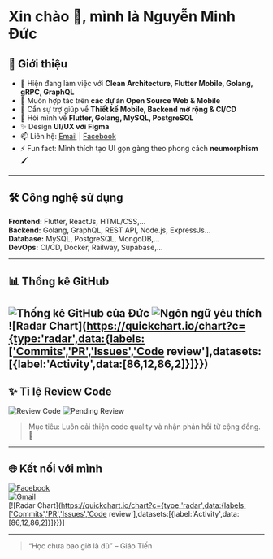 # Xin chào 👋, mình là Nguyễn Minh Đức

## 🚀 Giới thiệu
<!-- - 🔭 Mình là lập trình viên **Fullstack Engineer**, đồng thời là **Admin** của **Wedding For You - https://wedding4u.online | Nền tảng tạo Landing Page cưới** -->
- 🌱 Hiện đang làm việc với **Clean Architecture, Flutter Mobile, Golang, gRPC, GraphQL**
- 👯 Muốn hợp tác trên **các dự án Open Source Web & Mobile**
- 🤔 Cần sự trợ giúp về **Thiết kế Mobile, Backend mở rộng & CI/CD**
- 💬 Hỏi mình về **Flutter, Golang, MySQL, PostgreSQL**
- ✨ Design **UI/UX với Figma**
- 📫 Liên hệ: [Email](mailto:ducdev.contact@gmail.com) | [Facebook](https://facebook.com/ducit247)
- ⚡ Fun fact: Mình thích tạo UI gọn gàng theo phong cách **neumorphism** 🖌️
---

## 🛠️ Công nghệ sử dụng
**Frontend:** Flutter, ReactJs, HTML/CSS,...  
**Backend:** Golang, GraphQL, REST API, Node.js, ExpressJs...   
**Database:** MySQL, PostgreSQL, MongoDB,...  
**DevOps:** CI/CD, Docker, Railway, Supabase,...

---
## 📊 Thống kê GitHub

![Thống kê GitHub của Đức](https://github-readme-stats.vercel.app/api?username=duc2407&show_icons=true&theme=radical)
![Ngôn ngữ yêu thích](https://github-readme-stats.vercel.app/api/top-langs/?username=duc2407&layout=compact&theme=radical)
![Radar Chart](https://quickchart.io/chart?c={type:'radar',data:{labels:['Commits','PR','Issues','Code review'],datasets:[{label:'Activity',data:[86,12,86,2]}]}})
---

## ✨ Tỉ lệ Review Code

![Review Code](https://img.shields.io/badge/Code_Reviewed-75%25-brightgreen)
![Pending Review](https://img.shields.io/badge/Pending_Review-25%25-yellow)

> Mục tiêu: Luôn cải thiện code quality và nhận phản hồi từ cộng đồng. 📝

---

## 🌐 Kết nối với mình
[![Facebook](https://img.shields.io/badge/Facebook-1877F2?style=flat&logo=facebook&logoColor=white)](https://facebook.com/ducit247)  
[![Gmail](https://img.shields.io/badge/Gmail-D14836?style=flat&logo=gmail&logoColor=white)](mailto:ducdev.contact@gmail.com)  
[![Radar Chart](https://quickchart.io/chart?c={type:'radar',data:{labels:['Commits','PR','Issues','Code review'],datasets:[{label:'Activity',data:[86,12,86,2]}]}})]

---

> “Học chưa bao giờ là đủ” – Giáo Tiến
